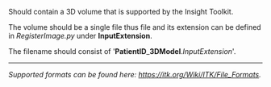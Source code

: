 Should contain a 3D volume that is supported by the Insight Toolkit.

The volume should be a single file thus file and its extension can be defined in _RegisterImage.py_ under **InputExtension**.

The filename should consist of '**PatientID**_**3DModel**.*InputExtension*'.

--------------------------
_Supported formats can be found here: https://itk.org/Wiki/ITK/File_Formats._

